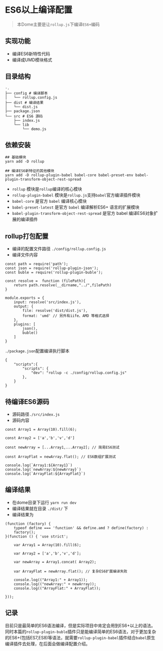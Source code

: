 
# ES6以上编译配置
> 本Dome主要是让`rollup.js`下编译`ES6+`编码

## 实现功能
- 编译ES6新特性代码
- 编译成UMD模块格式

## 目录结构

```
·.
├── config # 编译脚本
│   └── rollup.config.js
├── dist # 编译结果
│   └── dist.js
├── package.json
└── src # ES6 源码
    ├── index.js
    └── lib
        └── demo.js

```
## 依赖安装

```
## 基础模块
yarn add -D rollup 

## 编译ES6新特征的其他模块
yarn add -D rollup-plugin-babel babel-core babel-preset-env babel-plugin-transform-object-rest-spread
```

- `rollup` 模块是`rollup`编译的核心模块
- `rollup-plugin-babel` 模块是`rollup.js`支持`babel`官方编译插件模块
- `babel-core` 是官方 `babel` 编译核心模块
- `babel-preset-latest` 是官方 `babel` 编译解析ES6+ 语言的扩展模块
- `babel-plugin-transform-object-rest-spread` 是官方 babel 编译ES6对象扩展的编译插件

## rollup打包配置  

- 编译的配置文件路径 `./config/rollup.config.js`
- 编译文件内容
```
const path = require('path');
const json = require('rollup-plugin-json');
const buble = require('rollup-plugin-buble');

const resolve =  function (filePath){
    return path.resolve(__dirname,"../",filePath)
}

module.exports = {
    input: resolve('src/index.js'),
    output: {
        file: resolve('dist/dist.js'),
        format: 'umd' // 另外有iife、AMD 等格式选择
    },
    plugins: [ 
        json(), 
        buble() 
    ]
}

```
`./package.json`配置编译执行脚本
```
{
    "scripts":{
        "scripts": {
            "dev": "rollup -c ./config/rollup.config.js"
        },
    }
}
```

## 待编译ES6源码  

- 源码路径`./src/index.js`
- 源码内容
```
const Array1 = Array(10).fill(6);

const Array2 = ['a','b','v','d']

const newArray = [...Array1,...Array2]; // 简易ES6测试

const ArrayFlat = newArray.flat(); // ES6数组扩展测试

console.log(`Array1:${Array1}`)
console.log(`newArray:${newArray}`)
console.log(`ArrayFlat:${ArrayFlat}`)
```

## 编译结果

- 在dome目录下运行 `yarn run dev `
- 编译结果就在目录 `./dist/` 下
- 编译结果为
```
(function (factory) {
	typeof define === 'function' && define.amd ? define(factory) :
	factory();
}(function () { 'use strict';

	var Array1 = Array(10).fill(6);

	var Array2 = ['a','b','v','d'];

	var newArray = Array1.concat( Array2);

	var ArrayFlat = newArray.flat(); // 复杂ES6扩展编译失败

	console.log(("Array1:" + Array1));
	console.log(("newArray:" + newArray));
	console.log(("ArrayFlat:" + ArrayFlat));

}));
```

## 记录  

目前只是最简单的ES6语法编译，但是实际项目中肯定会用到ES6+以上的语法。同时本篇的`rollup-plugin-buble`插件只是能编译简单的ES6语法，对于更加复杂的ES6+(包括ES7,ES8)等语法，就需要`rollup-plugin-babel`插件结合`babel`原生编译插件去处理，在后面会做编译配置介绍。